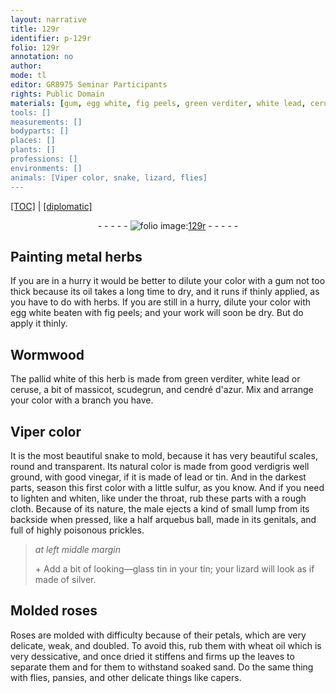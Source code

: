```yaml
---
layout: narrative
title: 129r
identifier: p-129r
folio: 129r
annotation: no
author:
mode: tl
editor: GR8975 Seminar Participants
rights: Public Domain
materials: [gum, egg white, fig peels, green verditer, white lead, ceruse, massicot, scudegrun, cendré d'azur, verdigris, vinegar, lead, tin, sulfur, looking-glass tin, silver, wheat oil]
tools: []
measurements: []
bodyparts: []
places: []
plants: []
professions: []
environments: []
animals: [Viper color, snake, lizard, flies]
---
```


<p><a href="{{ site.baseurl }}/translation/">[TOC]</a> | <a href="{{ site.baseurl }}/texts/p-129r_tc/">[diplomatic]</a></p><div class="folio" align="center">- - - - - <a href="http://gallica.bnf.fr/ark:/12148/btv1b10500001g/f263.item.r=" target="_blank"><img src="https://cu-mkp.github.io/2017-workshop-edition/assets/photo-icon.png" alt="folio image: " style="display:inline-block; margin-bottom:-3px;"/>129r</a> - - - - - </div>  
  

## Painting metal herbs

 
If you are in a hurry it would be better to dilute your color with a <span class="m">gum</span> not too thick because its oil takes a long time to dry, and it runs if thinly applied, as you have to do with herbs. If you are still in a hurry, dilute your color with <span class="m">egg white</span> beaten with <span class="m">fig peels</span>; and your work will soon be dry. But do apply it thinly.
 
 
  

## Wormwood

 
 The pallid white of this herb is made from <span class="m">green verditer</span>, <span class="m">white lead</span> or <span class="m">ceruse</span>, a bit of <span class="m">massicot</span>, <span class="m">scudegrun</span>, and <span class="m">cendré d'azur</span>. Mix and arrange your color with a branch you have. 
 
 
  

## <span class="al">Viper color</span>

 
 It is the most beautiful <span class="al">snake</span> to mold, because it has very beautiful scales, round and transparent. Its natural color is made from good <span class="m">verdigris</span> well ground, with good <span class="m">vinegar</span>, if it is made of <span class="m">lead</span> or <span class="m">tin</span>. And in the darkest parts, season this first color with a little <span class="m">sulfur</span>, as you know. And if you need to lighten and whiten, like under the throat, rub these parts with a rough cloth. Because of its nature, the male ejects a kind of small lump from its backside when pressed, like a half arquebus ball, made in its genitals, and full of highly poisonous prickles.
 
> *at left middle margin*
> 
> 
>   \+ Add a bit of <span class="m">looking—glass tin</span> in your <span class="m">tin</span>; your <span class="al">lizard</span> will look as if made of <span class="m">silver</span>.
 
 
  

## Molded roses

 
 Roses are molded with difficulty because of their petals, which are very delicate, weak, and doubled. To avoid this, rub them with <span class="m">wheat oil</span> which is very dessicative, and once dried it stiffens and firms up the leaves to separate them and for them to withstand soaked sand. Do the same thing with <span class="al">flies</span>, pansies, and other delicate things like capers.
 
